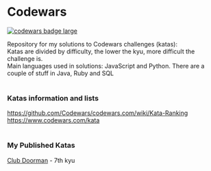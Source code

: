 # Codewars
<a target="_blank" href="https://www.codewars.com/users/brudolce"><img src="https://www.codewars.com/users/brudolce/badges/large" alt="codewars badge large" /></a>

Repository for my solutions to Codewars challenges (katas): </br>
Katas are divided by difficulty, the lower the kyu, more difficult the challenge is.</br>
Main languages used in solutions: JavaScript and Python. There are a couple of stuff in Java, Ruby and SQL</br></br>


### Katas information and lists
https://github.com/Codewars/codewars.com/wiki/Kata-Ranking </br>
https://www.codewars.com/kata </br>
</br>

### My Published Katas
<a href="https://www.codewars.com/kata/5c563cb78dac1951c2d60f01"> Club Doorman</a> - 7th kyu


